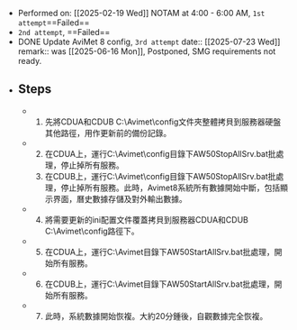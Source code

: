- Performed on: [[2025-02-19 Wed]] NOTAM at 4:00 - 6:00 AM, `1st attempt`==Failed==
- `2nd attempt`, ==Failed==
- DONE Update AviMet 8 config, `3rd attempt`
  date:: [[2025-07-23 Wed]]
  remark:: was [[2025-06-16 Mon]], Postponed, SMG requirements not ready.
- ## Steps
	- 1.  先將CDUA和CDUB C:\Avimet\config文件夾整體拷貝到服務器硬盤其他路徑，用作更新前的備份記錄。
	- 2.  在CDUA上，運行C:\Avimet\config目錄下AW50StopAllSrv.bat批處理，停止掉所有服務。
	  3.  在CDUB上，運行C:\Avimet\config目錄下AW50StopAllSrv.bat批處理，停止掉所有服務。此時，Avimet8系統所有數據開始中斷，包括顯示界面，曆史數據存儲及對外輸出數據。
	- 4.  將需要更新的ini配置文件覆蓋拷貝到服務器CDUA和CDUB C:\Avimet\config路徑下。
	- 5.   在CDUA上，運行C:\Avimet目錄下AW50StartAllSrv.bat批處理，開始所有服務。
	- 6.   在CDUB上，運行C:\Avimet目錄下AW50StartAllSrv.bat批處理，開始所有服務。
	- 7.   此時，系統數據開始恢複。大約20分鍾後，自觀數據完全恢複。